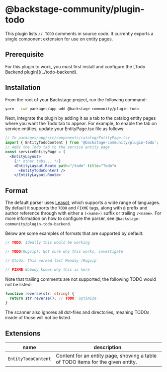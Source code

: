 # @backstage-community/plugin-todo

This plugin lists `// TODO` comments in source code. It currently exports a single component extension for use on entity pages.

## Prerequisite
For this plugin to work, you must first install and configure the [Todo Backend plugin]((../todo-backend).


## Installation
From the root of your Backstage project, run the following command:

```bash
yarn --cwd packages/app add @backstage-community/plugin-todo
```

Next, integrate the plugin by adding it as a tab to the catalog entity pages where you want the Todo tab to appear. For example, to enable the tab on service entities, update your EntityPage.tsx file as follows:

```jsx
// In packages/app/src/components/catalog/EntityPage.tsx
import { EntityTodoContent } from '@backstage-community/plugin-todo';
// Adds the Todo tab to the service entity page
const serviceEntityPage = (
  <EntityLayout>
    {/* other tabs... */}
    <EntityLayout.Route path="/todo" title="Todo">
      <EntityTodoContent />
    </EntityLayout.Route>
```

## Format

The default parser uses [Leasot](https://github.com/pgilad/leasot), which supports a wide range of languages. By default it supports the `TODO` and `FIXME` tags, along with `@` prefix and author reference through with either a `(<name>)` suffix or trailing `/<name>`. For more information on how to configure the parser, see `@backstage-community/plugin-todo-backend`.

Below are some examples of formats that are supported by default:

```ts
// TODO: Ideally this would be working

// TODO(Rugvip): Not sure why this works, investigate

// @todo: This worked last Monday /Rugvip

// FIXME Nobody knows why this is here
```

Note that trailing comments are not supported, the following TODO would not be listed:

```ts
function reverse(str: string) {
  return str.reverse(); // TODO: optimize
}
```

The scanner also ignores all dot-files and directories, meaning TODOs inside of those will not be listed.

## Extensions

| name                | description                                                                     |
| ------------------- | ------------------------------------------------------------------------------- |
| `EntityTodoContent` | Content for an entity page, showing a table of TODO items for the given entity. |
